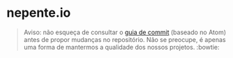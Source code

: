 # nepente.io  

> Aviso: não esqueça de consultar o <a href="https://atom.io/docs/latest/contributing#git-commit-messages" target="_blank">guia de commit</a> (baseado no Atom) antes de propor mudanças no repositório. Não se preocupe, é apenas uma forma de mantermos a qualidade dos nossos projetos. :bowtie:
